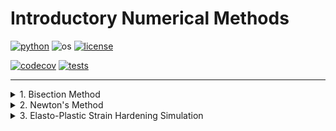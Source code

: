 # Introductory Numerical Methods

[![python](https://img.shields.io/badge/python-3.12-blue.svg)](https://www.python.org/)
![os](https://img.shields.io/badge/os-ubuntu%20|%20macos%20|%20windows-blue.svg)
[![license](https://img.shields.io/badge/license-MIT-green.svg)](https://github.com/sandialabs/sibl#license)

[![codecov](https://codecov.io/gh/Keenan-Wood/BU_ENGME700_KeenanWood_A1_NewtonMethod/graph/badge.svg?token=p5DMvJ6byO)](https://codecov.io/gh/Keenan-Wood/BU_ENGME700_KeenanWood_A1_NewtonMethod)
[![tests](https://github.com/Keenan-Wood/BU_ENGME700_KeenanWood_A1_NewtonMethod/actions/workflows/tests.yml/badge.svg)](https://github.com/Keenan-Wood/BU_ENGME700_KeenanWood_A1_NewtonMethod/actions)

---

<details>
    <summary>1. Bisection Method</summary>
    
# Bisection Method Implementation

</details>

<details>
    <summary>2. Newton's Method</summary>

# Newton's Method Implementation

### Table of Contents
* [Getting Started](#gs)
* [Newton Method Algorithm](#algo)
* [Conda environment, installation, and testing](#install)
* [Tutorial](#tutorial)
* [More Information](#more)

---

### Getting Started

To be written

---

### Newton Method Algorithm <a name="algo"></a>

**Newton's Method** is a numerical technique to find roots of a continuous function f(x) whose jacobian **$J$** is continuous. Given an initial point **$x_0$** and its resultant **$R(x_0) = f(x_0)$**, Newton's method generates a more accurate estimate of the zero of f, **$x_1 = x_0 - J(x_0)^{-1} R(x_0)$**. Iteration produces a sequence of positions which for most well-behaved functions converges quadtratically to a root of f.

**Advantages of Newton's Method**:
1. **Fast**: The method in most cases converges quadtratically.
2. **Efficient Evaluation**: Higher-order derivatives of f, which may be expensive to evaluate, do not need to be evaluated.
3. **Robustness**: It works well for a wide range of functions.

**Limitations of Newton's Method**:
1. **Non-convergence**: Certain combinations of functions and initial points can diverge or oscillate ad infinitum.
2. **Identifies single root**: If convergent, only one root of the function is identified; In particular, if f takes an N-dimensional input and outputs a P-dimensional vector, the zero set of f typically has dimension N-P.
3. **Function Continuity and Differentiability Required**: f and its jacobian must be continuous.
4. **Unbounded domain**: In its simplest implementation, Newton's method does not utilize information on domain bounds to improve convergence.

---

### Conda environment, install, and testing <a name="install"></a>

To install this package, please begin by setting up a conda environment and activating it. For example:
```bash
conda create --name newton-method-env python=3.12
conda activate newton-method-env
```

Navigate to the project directory (./NewtonMethod) and create an editable install of the code:
```bash
pip install -e .
```

Test that the code is working with pytest:
```bash
pytest -v --cov=newtonmethod --cov-report term-missing
```

If you are using VSCode to run this code, don't forget to set VSCode virtual environment to the newly-activated environment.

---

### Tutorial <a name="tutorial"></a>

#### **What Does the Function Do?**

The `NewtonMethod` class instantiates with:
- A symbolic expression, or array of expressions, **fun**
- A list of the symbolic variables, **vars_indep**
- A starting point (numpy array), **start_pt**
- The jacobian, as a matrix of symbolic expressions, **J**: Default **None**
- The solver tolerance (on the Residual) as a float, **tol**: Default **$10**-12$**
- The maximum number of iterations as an integer, **max_iter**: Default **$10**3$**

If no Jacobian is provided, it is calculated during initialization.

The created object has **.pt** and **.ptVal** properties, representing the current estimate of the zero's position, and the value of the residual, respectively.

Iterating over the initialized object until finished results in a final object which either converged, with the **.pt** attribute giving the position of the root, or failed to converge, in which case the number of iterations given by the property **.num_iter** will equal the property **.max_iter**.

---

### **Summary of Errors and Their Causes**

To be written

---

#### **Examples**

    x, y, z = sp.symbols('x y z')
    fun_expr = sp.Matrix([1 + x + y, x**2 - y**3 + z, x*y - z])
    fun_vars = [x, y, z]
    start_pt = np.array([1,1,1])
    newton = NewtonMethod(fun_expr, fun_vars, start_pt)
    subNewton = None
    for subNewton in newton:
        pass
    if not subNewton is None: 
        print("x=", subNewton.pt, ";", "# of iterations=", subNewton.num_iter)

   Output:
   x= [-2.32471796  1.32471796 -3.07959562] ; # of iterations= 12

---

### More information <a name="more"></a>
More information can be found here:
* https://en.wikipedia.org/wiki/Newton%27s_method

</details>

<details>
    <summary>3. Elasto-Plastic Strain Hardening Simulation</summary>

# Elasto-Plastic Strain Hardening Simulation

### Table of Contents
* [Elasto-Plastic Strain Hardening with Predictor-Corrector](#algo)
* [Conda environment, installation, and testing](#install)
* [Tutorial](#tutorial)
* [More Information](#more)

---

### Elasto-Plastic Strain Hardening with Predictor-Corrector <a name="algo"></a>

The **Predictor-Corrector** approach consists in using data to approximate a solution, and then using that same data to add a correcting term to the approximation to get a much better approximation. Its primary benefit is to reduce the memory and computation needed for large problems that would otherwise require the calculation of two potentially large and computationally-intensive sets of data to calculate a good approximation, instead of the one.

The elasto-plastic model considers materials to be elastic until they reach their yield stress, at which point plastic flow starts occuring. In conjuction with the isotropic hardening model, the material's yield surface expands under plastic loading, while in the kinematic hardening model, the yield surface remains the same size, but its center, defined by a *back-stress*, shifts in the direction of the applied load.

The module presented here establishes a *material* and an *ElastoPlastic* class. The *material* class holds the basic material properties (the elastic and plastic moduli, and the yield strength before loading), and the ElastoPlastic class generates an object on which a *stretch()* method can be calculate its stress and strain after applying a series of strain increments. Two parameters to the stretch function determine the hardening behavior - if either is set to 0 and the other to 1, then the material will harden either fully isotropically or kinematically. The values can be adjusted to calculate the results of mixed hardening.

Instead of checking if the difference of the stress and the yield stress is negative to see if the material is in the elastic regime, the *stretch()* method takes the *min()* of 0 and the difference, so that no branching is necessary (ie. the value being 0 instead of negative naturally calculates elastic behavior).

---

### To-Do
- Debug pytest's file-finding/system path issue (see errors section)
- Add matplotlib functionallity for easy data visualization
- Verify the results with commercial solvers
- Expand the tutorial examples with rich descriptions and examples of how small changes effect the results

---

### Conda environment, install, and testing <a name="install"></a>

To install this package, please begin by setting up a conda environment and activating it. For example:
```bash
conda create --name elastoplastic-env python=3.12
conda activate elastoplastic-env
```

Navigate to the project directory (the *ElastoPlastic* folder) and create an editable install of the code:
```bash
pip install -e .
```

Test that the code is working with pytest:
```bash
pytest -v --cov=elastoplastic --cov-report term-missing
```

If you are using VSCode to run this code, don't forget to set VSCode virtual environment to the newly-activated environment.

---

### Tutorial <a name="tutorial"></a>

#### **Class Structure**

The `Material` class instantiates with:
- A name, as a string
- The elastic modulus, as a float
- The plastic modulus, as a float
- The yield strength, as a float

*Note*: Units are not currently supported - convert all values to consistent units for accurate results.

The `ElastoPlastic` class instantiates with:
- A material (defined above)
- The current strain, as a float
- The current stress, as a float
- The current back stress, as a float

Once instantiated, an ElastoPlastic object can be acted upon with the **stretch()** function, with arguments:
- The strain increments to apply, as a numpy array
- A scaling parameter relating to the isotropic hardening (0 for none, 1 for full)
- A scaling parameter relating to the kinematic hardening (0 for none, 1 for full)

---

### **Summary of Errors and Their Causes**

Known issue: pytest does not recognize elastoplastic module (likely system path/reference issue)

---

#### **Examples**

##### Steel - Isotropic Hardening
    steel = material('steel', 210, 2.10, 0.250)
    isotropic_steel = ElastoPlastic(steel, 0, 0)
    set_strain = np.array([.01, .01, .01, -.03, .05, -.08, .1, -.7])
    isotropic_steel.stretch(set_strain, 1, 0)

##### Aluminum - Kinematic Hardening
    alum = material('aluminum', 70, 0.07, 0.095)
    kinematic_alum = ElastoPlastic(alum, 0, 0)
    set_strain = np.array([.01, .01, .01, -.03, .05, -.08, .1, -.7])
    kinematic_alum.stretch(set_strain, 1, 0)

##### Copper - Isotropic and Kinematic Hardening
    copper = material('copper', 117, 1.17, 0.070)
    elastoplastic_copper = ElastoPlastic(steel, 0, 0)
    set_strain = np.array([.01, .01, .01, -.03, .05, -.08, .1, -.7])
    elastoplastic_copper.stretch(set_strain, 1, 1)

##### Pre-strained Nylon - Isotropic Hardening
    nylon = material('nylon6', 3, 0.003, 0.045)
    isotropic_nylon = ElastoPlastic(nylon, .3, 0)
    set_strain = np.array([.01, .01, .01, -.03, .05, -.08, .1, -.7])
    isotropic_nylon.stretch(set_strain, 1, 0)

##### Silicon-Carbide - Kinematic Hardening with Back Stress
    silicon_carbide = material('silicon_carbide', 450, 4.50, 3.440)
    kinematic_carbide = ElastoPlastic(silicon_carbide, .3, 100)
    set_strain = np.array([.01, .01, .01, -.03, .05, -.08, .1, -.7])
    kinematic_carbide.stretch(set_strain, 0, 1)

---

### More information <a name="more"></a>
More information can be found here:
* https://innovationspace.ansys.com/courses/wp-content/uploads/sites/5/2020/12/Lesson-3-Hardening-of-Plasticity.pdf

</details>